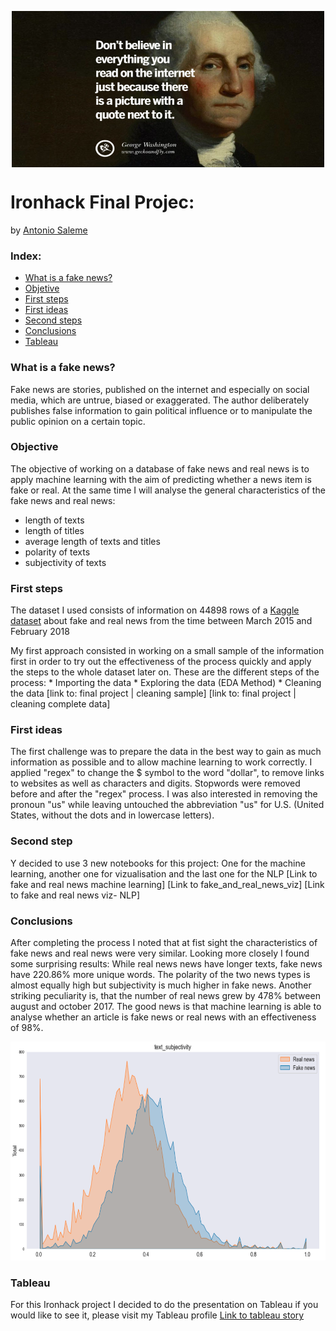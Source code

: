 <p align="center">
 <img align="center" src="images/fake-news-quotes-01-830x467.jpeg" width="500" height="250" />
</p>

# Ironhack Final Projec:
by [Antonio Saleme](https://www.linkedin.com/in/antonio-saleme-sastre/)

### Index:

* [What is a fake news?](#section1)
* [Objetive](#section2)
* [First steps](#section3)
* [First ideas](#section4)
* [Second steps](#section5)
* [Conclusions](#section6)
* [Tableau](#section7)


<a id='section1'></a>
### What is a fake news?

Fake news are stories, published on the internet and especially on social media, which are untrue, biased or exaggerated. The author deliberately publishes false information to gain political influence or to manipulate the public opinion on a certain topic.

<a id='section2'></a>
### Objective

The objective of working on a database of fake news and real news is to apply machine learning with the aim of predicting whether a news item is fake or real. At the same time I will analyse the general characteristics of the fake news and real news:
* length of texts
* length of titles
* average length of texts and titles 
* polarity of texts
* subjectivity of texts
                                        

<a id='section3'></a>
### First steps

The dataset I used consists of information on 44898 rows of a [Kaggle dataset](https://www.kaggle.com/clmentbisaillon/fake-and-real-news-dataset) about fake and real news from the time between March 2015 and February 2018

My first approach consisted in working on a small sample of the information first in order to try out the effectiveness of the process quickly and apply the steps to the whole dataset later on. These are the different steps of the process:
                       * Importing the data
                       * Exploring the data (EDA Method)
                       * Cleaning the data
                       [link to: final project | cleaning sample]
                       [link to: final project | cleaning complete data]
                               
<a id='section4'></a>
### First ideas
The first challenge was to prepare the data in the best way to gain as much information as possible and to allow machine learning to work correctly. I applied "regex" to change the $ symbol to the word "dollar", to remove links to websites as well as characters and digits. Stopwords were removed before and after the "regex" process. I was also interested in removing the pronoun "us" while leaving untouched the abbreviation "us" for U.S. (United States, without the dots and in lowercase letters).

<a id='section5'></a>
### Second step

Y decided to use 3 new notebooks for this project: One for the machine learning, another one for vizualisation and the last one for the NLP
[Link to fake and real news machine learning]
[Link to fake_and_real_news_viz]
[Link to fake and real news viz- NLP]

### Conclusions
<a id='section6'></a>

After completing the process I noted that at fist sight the characteristics of fake news and real news were very similar. Looking more closely I found some surprising results: While real news news have longer texts, fake news have 220.86% more unique words. The polarity of the two news types is almost equally high but subjectivity is much higher in fake news. Another striking peculiarity is, that the number of real news grew by 478% between august and october 2017. 
The good news is that machine learning is able to analyse whether an article is fake news or real news with an effectiveness of 98%.

<img src="images/text subjectivity.png" width="700" height="350" />

### Tableau
<a id='section7'></a>

For this Ironhack project I decided to do the presentation on Tableau if you would like to see it, please visit my Tableau profile [Link to tableau story](https://public.tableau.com/profile/antonio.saleme#!/)



